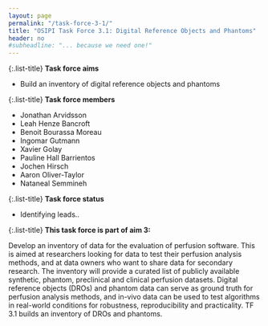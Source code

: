 ```yaml
---
layout: page
permalink: "/task-force-3-1/"
title: "OSIPI Task Force 3.1: Digital Reference Objects and Phantoms"
header: no
#subheadline: "... because we need one!"
---
```


{:.list-title}
**Task force aims**

- Build an inventory of digital reference objects and phantoms

{:.list-title}
**Task force members**

- Jonathan Arvidsson
- Leah Henze Bancroft
- Benoit Bourassa Moreau
- Ingomar Gutmann
- Xavier Golay
- Pauline Hall Barrientos
- Jochen Hirsch
- Aaron Oliver-Taylor
- Nataneal Semmineh

{:.list-title}
**Task force status**  

- Identifying leads..

{:.list-title}
**This task force is part of aim 3:**

Develop an inventory of data for the evaluation of perfusion software. This is aimed at researchers looking for data to test their perfusion analysis methods, and at data owners who want to share data for secondary research. The inventory will provide a curated list of publicly available synthetic, phantom, preclinical and clinical perfusion datasets. Digital reference objects (DROs) and phantom data can serve as ground truth for perfusion analysis methods, and in-vivo data can be used to test algorithms in real-world conditions for robustness, reproducibility and practicality. TF 3.1 builds an inventory of DROs and phantoms.
